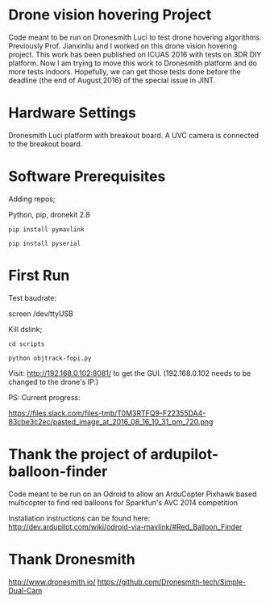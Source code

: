 Drone vision hovering Project
===============================
Code meant to be run on Dronesmith Luci to test drone hovering algorithms. 
Previously Prof. Jianxinliu and I worked on this drone vision hovering project. This work has been published on ICUAS 2016 with tests on 3DR DIY platform. Now I am trying to move this work to Dronesmith platform and do more tests indoors. Hopefully, we can get those tests done before the deadline (the end of August,2016) of the special issue in JINT.

Hardware Settings
=================================
Dronesmith Luci platform with breakout board. A UVC camera is connected to the breakout board.

Software Prerequisites
================================
Adding repos;

Python, pip, dronekit 2.8

`pip install pymavlink`

`pip install pyserial`

First Run
=================================
Test baudrate:

screen /dev/ttyUSB

Kill dslink;

`cd scripts`

`python objtrack-fopi.py` 

Visit: http://192.168.0.102:8081/ to get the GUI. (192.168.0.102 needs to be changed to the drone's IP.)

PS: Current progress:

https://files.slack.com/files-tmb/T0M3RTFQ9-F22355DA4-83cbe3c2ec/pasted_image_at_2016_08_16_10_31_pm_720.png



Thank the project of ardupilot-balloon-finder
========================

Code meant to be run on an Odroid to allow an ArduCopter Pixhawk based multicopter to find red balloons for Sparkfun's AVC 2014 competition

Installation instructions can be found here: http://dev.ardupilot.com/wiki/odroid-via-mavlink/#Red_Balloon_Finder

Thank Dronesmith
==============================
http://www.dronesmith.io/
https://github.com/Dronesmith-tech/Simple-Dual-Cam


